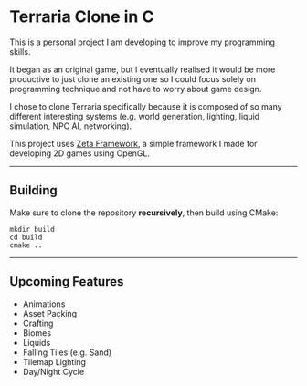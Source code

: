 # Terraria Clone in C

This is a personal project I am developing to improve my programming skills.

It began as an original game, but I eventually realised it would be more productive to just clone an existing one so I could focus solely on programming technique and not have to worry about game design.

I chose to clone Terraria specifically because it is composed of so many different interesting systems (e.g. world generation, lighting, liquid simulation, NPC AI, networking).

This project uses [Zeta Framework](https://github.com/harrisonkwhite/zeta_framework), a simple framework I made for developing 2D games using OpenGL.

---

## Building

Make sure to clone the repository **recursively**, then build using CMake:

```
mkdir build
cd build
cmake ..
```

---

## Upcoming Features

- Animations  
- Asset Packing  
- Crafting  
- Biomes  
- Liquids  
- Falling Tiles (e.g. Sand)  
- Tilemap Lighting  
- Day/Night Cycle
